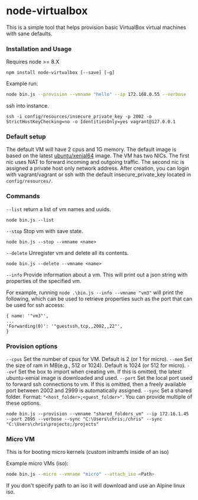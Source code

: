 # node-virtualbox

This is a simple tool that helps provision basic VirtualBox virtual machines with sane defaults.

### Installation and Usage

Requires node >= 8.X

```
npm install node-virtualbox [--save] [-g]
```

Example run:

``` bash
node bin.js --provision --vmname "hello" --ip 172.168.0.55 --verbose
```

ssh into instance.
```
ssh -i config/resources/insecure_private_key -p 2002 -o StrictHostKeyChecking=no -o IdentitiesOnly=yes vagrant@127.0.0.1
```

### Default setup

The default VM will have 2 cpus and 1G memory. The default image is based on the latest [ubuntu/xenial64](https://cloud-images.ubuntu.com/xenial/current/) image. The VM has two NICs. The first nic uses NAT to forward incoming and outgoing traffic. The second nic is assigned a private host only network address. After creation, you can login with vagrant/vagrant or ssh with the default insecure_private_key located in `config/resources/`.

### Commands

`--list` return a list of vm names and uuids.

```
node bin.js --list
```

`--stop` Stop vm with save state.

```
node bin.js --stop --vmname <name>
```

`--delete` Unregister vm and delete all its contents.

```
node bin.js --delete --vmname <name>
```

`--info` Provide information about a vm. This will print out a json string with properties of the specified vm. 

For example, running `node .\bin.js --info --vmname "vm3"` will print the following, which can be used to retrieve properties such as the port that can be used for ssh access:

```
{ name: '"vm3"',
...
'Forwarding(0)': '"guestssh,tcp,,2002,,22"',
}
```

### Provision options

`--cpus` Set the number of cpus for VM. Default is 2 (or 1 for micro).
`--mem` Set the size of ram in MB(e.g., 512 or 1024). Default is 1024 (or 512 for micro).
`--ovf` Set the box to import when creating vm. If this is omitted, the latest ubuntu-xenial image is downloaded and used.
`--port` Set the local port used to forward ssh connections to vm. If this is omitted, then a freely available port between 2002 and 2999 is automatically assigned.
`--sync` Set a shared folder. Format: `"<host_folder>;<guest_folder>"`. You can provide multiple of these options.

```
node bin.js --provision --vmname "shared_folders_vm" --ip 172.16.1.45 --port 2095 --verbose --sync "C:\Users\chris;/chris" --sync "C:\Users\chris\projects;/projects"
```

### Micro VM
This is for booting micro kernels (custom initramfs inside of an iso)

Example micro VMs (iso):
``` bash
node bin.js --micro --vmname "micro" --attach_iso <Path>
```

If you don't specify path to an iso it will download and use an Alpine linux iso.
